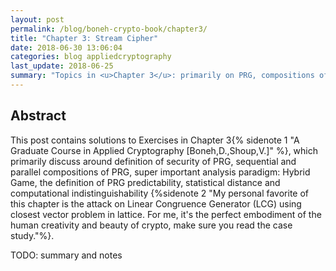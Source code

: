 ```yaml
---
layout: post
permalink: /blog/boneh-crypto-book/chapter3/
title: "Chapter 3: Stream Cipher"
date: 2018-06-30 13:06:04
categories: blog appliedcryptography
last_update: 2018-06-25
summary: "Topics in <u>Chapter 3</u>: primarily on PRG, compositions of PRG, Hybrid Game, PRG predictability, definition of computational indistinguishability based on statistical distance and some common stream ciphers like RC4, ChaCha20, LFSR, Salsa etc."
---
```

## Abstract
 This post contains solutions to Exercises in Chapter 3{% sidenote 1 "A Graduate Course in Applied Cryptography [Boneh,D.,Shoup,V.]" %}, which primarily discuss around definition of security of PRG, sequential and parallel compositions of PRG, super important analysis paradigm: Hybrid Game, the definition of PRG predictability, statistical distance and computational indistinguishability {%sidenote 2 "My personal favorite of this chapter is the attack on Linear Congruence Generator (LCG) using closest vector problem in lattice. For me, it's the perfect embodiment of the human creativity and beauty of crypto, make sure you read the case study."%}.

<!-- TBD -->
TODO: summary and notes